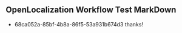 ## OpenLocalization Workflow Test MarkDown
* 68ca052a-85bf-4b8a-86f5-53a931b674d3 thanks!

<!--HONumber=Jul16_HO4-->


